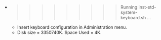 * >>>>>>>>> Running inst-std-system-keyboard.sh ...
  * Insert keyboard configuration in Administration menu.
  * Disk size = 3350740K. Space Used = 4K.

